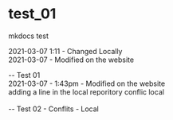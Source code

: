 # test_01
mkdocs test


2021-03-07  1:11 - Changed Locally <br>
2021-03-07 - Modified on the website

-- Test 01<br>
2021-03-07 - 1:43pm - Modified on the website<br>
adding a line in the local reporitory conflic local<br>
<br>
-- Test 02 - Conflits - Local<br>